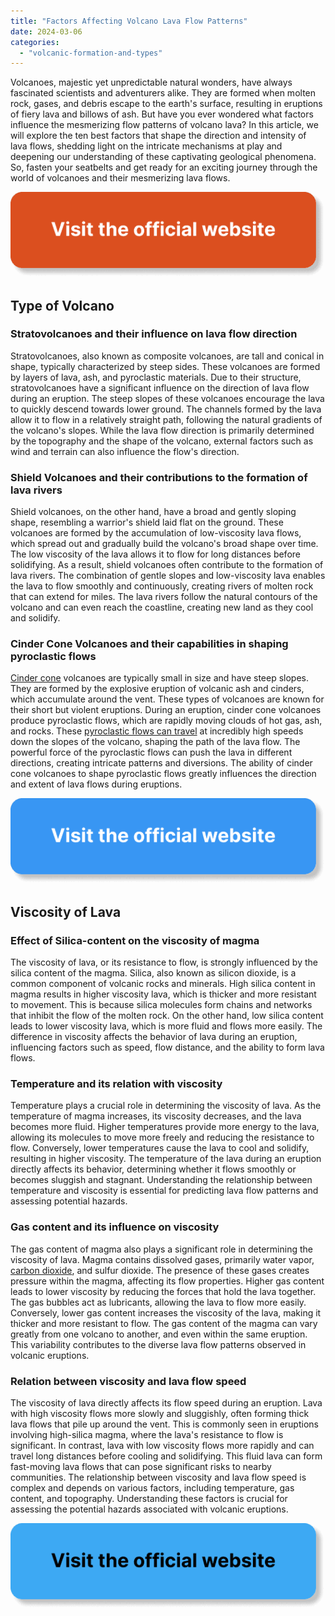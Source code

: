```yaml
---
title: "Factors Affecting Volcano Lava Flow Patterns"
date: 2024-03-06
categories: 
  - "volcanic-formation-and-types"
---
```


Volcanoes, majestic yet unpredictable natural wonders, have always fascinated scientists and adventurers alike. They are formed when molten rock, gases, and debris escape to the earth's surface, resulting in eruptions of fiery lava and billows of ash. But have you ever wondered what factors influence the mesmerizing flow patterns of volcano lava? In this article, we will explore the ten best factors that shape the direction and intensity of lava flows, shedding light on the intricate mechanisms at play and deepening our understanding of these captivating geological phenomena. So, fasten your seatbelts and get ready for an exciting journey through the world of volcanoes and their mesmerizing lava flows.

[![Check out the Factors Affecting Volcano Lava Flow Patterns here.](images/visit-official-website-deep-orange-45-88.png "Check out the Factors Affecting Volcano Lava Flow Patterns here.")](https://www.hawaiitours.com/?ref=poolboy17 "Check out the Factors Affecting Volcano Lava Flow Patterns here.")

## Type of Volcano

### Stratovolcanoes and their influence on lava flow direction

Stratovolcanoes, also known as composite volcanoes, are tall and conical in shape, typically characterized by steep sides. These volcanoes are formed by layers of lava, ash, and pyroclastic materials. Due to their structure, stratovolcanoes have a significant influence on the direction of lava flow during an eruption. The steep slopes of these volcanoes encourage the lava to quickly descend towards lower ground. The channels formed by the lava allow it to flow in a relatively straight path, following the natural gradients of the volcano's slopes. While the lava flow direction is primarily determined by the topography and the shape of the volcano, external factors such as wind and terrain can also influence the flow's direction.

### Shield Volcanoes and their contributions to the formation of lava rivers

Shield volcanoes, on the other hand, have a broad and gently sloping shape, resembling a warrior's shield laid flat on the ground. These volcanoes are formed by the accumulation of low-viscosity lava flows, which spread out and gradually build the volcano's broad shape over time. The low viscosity of the lava allows it to flow for long distances before solidifying. As a result, shield volcanoes often contribute to the formation of lava rivers. The combination of gentle slopes and low-viscosity lava enables the lava to flow smoothly and continuously, creating rivers of molten rock that can extend for miles. The lava rivers follow the natural contours of the volcano and can even reach the coastline, creating new land as they cool and solidify.

### Cinder Cone Volcanoes and their capabilities in shaping pyroclastic flows

[Cinder cone](https://magmamatters.com/the-birth-of-new-land-understanding-cinder-cones/) volcanoes are typically small in size and have steep slopes. They are formed by the explosive eruption of volcanic ash and cinders, which accumulate around the vent. These types of volcanoes are known for their short but violent eruptions. During an eruption, cinder cone volcanoes produce pyroclastic flows, which are rapidly moving clouds of hot gas, ash, and rocks. These [pyroclastic flows can travel](https://magmamatters.com/the-environmental-impact-of-volcanic-eruptions-2/ "The Environmental Impact of Volcanic Eruptions") at incredibly high speeds down the slopes of the volcano, shaping the path of the lava flow. The powerful force of the pyroclastic flows can push the lava in different directions, creating intricate patterns and diversions. The ability of cinder cone volcanoes to shape pyroclastic flows greatly influences the direction and extent of lava flows during eruptions.

[![Get your own Factors Affecting Volcano Lava Flow Patterns today.](images/visit-official-website-blue-13.png "Get your own Factors Affecting Volcano Lava Flow Patterns today.")](https://www.hawaiitours.com/?ref=poolboy17 "Get your own Factors Affecting Volcano Lava Flow Patterns today.")

## Viscosity of Lava

### Effect of Silica-content on the viscosity of magma

The viscosity of lava, or its resistance to flow, is strongly influenced by the silica content of the magma. Silica, also known as silicon dioxide, is a common component of volcanic rocks and minerals. High silica content in magma results in higher viscosity lava, which is thicker and more resistant to movement. This is because silica molecules form chains and networks that inhibit the flow of the molten rock. On the other hand, low silica content leads to lower viscosity lava, which is more fluid and flows more easily. The difference in viscosity affects the behavior of lava during an eruption, influencing factors such as speed, flow distance, and the ability to form lava flows.

### Temperature and its relation with viscosity

Temperature plays a crucial role in determining the viscosity of lava. As the temperature of magma increases, its viscosity decreases, and the lava becomes more fluid. Higher temperatures provide more energy to the lava, allowing its molecules to move more freely and reducing the resistance to flow. Conversely, lower temperatures cause the lava to cool and solidify, resulting in higher viscosity. The temperature of the lava during an eruption directly affects its behavior, determining whether it flows smoothly or becomes sluggish and stagnant. Understanding the relationship between temperature and viscosity is essential for predicting lava flow patterns and assessing potential hazards.

### Gas content and its influence on viscosity

The gas content of magma also plays a significant role in determining the viscosity of lava. Magma contains dissolved gases, primarily water vapor, [carbon dioxide](https://magmamatters.com/the-art-and-science-of-volcano-monitoring/ "The Art and Science of Volcano Monitoring"), and sulfur dioxide. The presence of these gases creates pressure within the magma, affecting its flow properties. Higher gas content leads to lower viscosity by reducing the forces that hold the lava together. The gas bubbles act as lubricants, allowing the lava to flow more easily. Conversely, lower gas content increases the viscosity of the lava, making it thicker and more resistant to flow. The gas content of the magma can vary greatly from one volcano to another, and even within the same eruption. This variability contributes to the diverse lava flow patterns observed in volcanic eruptions.

### Relation between viscosity and lava flow speed

The viscosity of lava directly affects its flow speed during an eruption. Lava with high viscosity flows more slowly and sluggishly, often forming thick lava flows that pile up around the vent. This is commonly seen in eruptions involving high-silica magma, where the lava's resistance to flow is significant. In contrast, lava with low viscosity flows more rapidly and can travel long distances before cooling and solidifying. This fluid lava can form fast-moving lava flows that can pose significant risks to nearby communities. The relationship between viscosity and lava flow speed is complex and depends on various factors, including temperature, gas content, and topography. Understanding these factors is crucial for assessing the potential hazards associated with volcanic eruptions.

[![See the Factors Affecting Volcano Lava Flow Patterns in detail.](images/visit-official-website-light-blue-15-107.png "See the Factors Affecting Volcano Lava Flow Patterns in detail.")](https://www.hawaiitours.com/?ref=poolboy17 "See the Factors Affecting Volcano Lava Flow Patterns in detail.")
